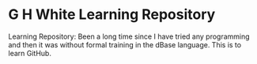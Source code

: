 # G H White Learning Repository
Learning Repository:
Been a long time since I have tried any programming and then it was without formal training in the dBase language.  This is to learn GitHub.
